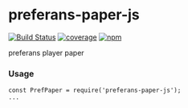 # preferans-paper-js
[![Build Status](https://travis-ci.org/cope/preferans-paper-js.svg?branch=master)](https://travis-ci.org/cope/preferans-paper-js)
[![coverage](https://coveralls.io/repos/github/cope/preferans-paper-js/badge.svg?branch=master)](https://coveralls.io/github/cope/preferans-paper-js?branch=master)
[![npm](https://img.shields.io/npm/dt/preferans-paper-js.svg)](https://www.npmjs.com/package/preferans-paper-js)

preferans player paper

### Usage

    const PrefPaper = require('preferans-paper-js');
    ...